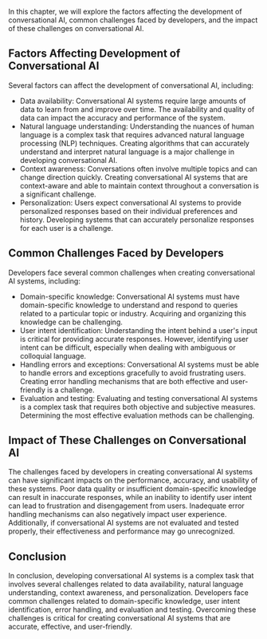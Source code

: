 
In this chapter, we will explore the factors affecting the development of conversational AI, common challenges faced by developers, and the impact of these challenges on conversational AI.

Factors Affecting Development of Conversational AI
--------------------------------------------------

Several factors can affect the development of conversational AI, including:

* Data availability: Conversational AI systems require large amounts of data to learn from and improve over time. The availability and quality of data can impact the accuracy and performance of the system.
* Natural language understanding: Understanding the nuances of human language is a complex task that requires advanced natural language processing (NLP) techniques. Creating algorithms that can accurately understand and interpret natural language is a major challenge in developing conversational AI.
* Context awareness: Conversations often involve multiple topics and can change direction quickly. Creating conversational AI systems that are context-aware and able to maintain context throughout a conversation is a significant challenge.
* Personalization: Users expect conversational AI systems to provide personalized responses based on their individual preferences and history. Developing systems that can accurately personalize responses for each user is a challenge.

Common Challenges Faced by Developers
-------------------------------------

Developers face several common challenges when creating conversational AI systems, including:

* Domain-specific knowledge: Conversational AI systems must have domain-specific knowledge to understand and respond to queries related to a particular topic or industry. Acquiring and organizing this knowledge can be challenging.
* User intent identification: Understanding the intent behind a user's input is critical for providing accurate responses. However, identifying user intent can be difficult, especially when dealing with ambiguous or colloquial language.
* Handling errors and exceptions: Conversational AI systems must be able to handle errors and exceptions gracefully to avoid frustrating users. Creating error handling mechanisms that are both effective and user-friendly is a challenge.
* Evaluation and testing: Evaluating and testing conversational AI systems is a complex task that requires both objective and subjective measures. Determining the most effective evaluation methods can be challenging.

Impact of These Challenges on Conversational AI
-----------------------------------------------

The challenges faced by developers in creating conversational AI systems can have significant impacts on the performance, accuracy, and usability of these systems. Poor data quality or insufficient domain-specific knowledge can result in inaccurate responses, while an inability to identify user intent can lead to frustration and disengagement from users. Inadequate error handling mechanisms can also negatively impact user experience. Additionally, if conversational AI systems are not evaluated and tested properly, their effectiveness and performance may go unrecognized.

Conclusion
----------

In conclusion, developing conversational AI systems is a complex task that involves several challenges related to data availability, natural language understanding, context awareness, and personalization. Developers face common challenges related to domain-specific knowledge, user intent identification, error handling, and evaluation and testing. Overcoming these challenges is critical for creating conversational AI systems that are accurate, effective, and user-friendly.
